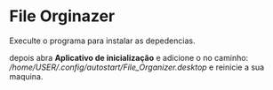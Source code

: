 <h1>File Orginazer</h1>

Execulte o programa para instalar as depedencias.

depois abra **Aplicativo de inicialização** e adicione o no caminho: */home/USER/.config/autostart/File_Organizer.desktop* e reinicie a sua maquina.